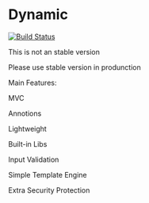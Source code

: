 Dynamic
=======

[![Build Status](https://travis-ci.org/pouyadarabi/Dynamic.svg)](https://travis-ci.org/PouyaDarabi/Dynamic)


This is not an stable version

Please use stable version in produnction


Main Features:

MVC

Annotions

Lightweight

Built-in Libs

Input Validation

Simple Template Engine

Extra Security Protection




